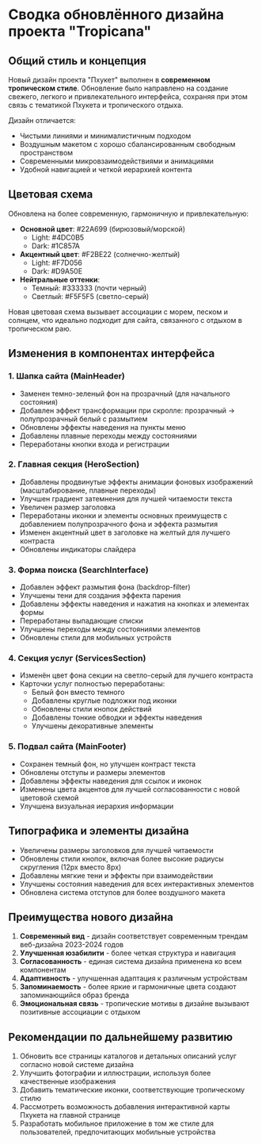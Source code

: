 # Сводка обновлённого дизайна проекта "Tropicana"

## Общий стиль и концепция

Новый дизайн проекта "Пхукет" выполнен в **современном тропическом стиле**. Обновление было направлено на создание свежего, легкого и привлекательного интерфейса, сохраняя при этом связь с тематикой Пхукета и тропического отдыха.

Дизайн отличается:

- Чистыми линиями и минималистичным подходом
- Воздушным макетом с хорошо сбалансированным свободным пространством
- Современными микровзаимодействиями и анимациями
- Удобной навигацией и четкой иерархией контента

## Цветовая схема

Обновлена на более современную, гармоничную и привлекательную:

- **Основной цвет**: #22A699 (бирюзовый/морской)
  - Light: #4DC0B5
  - Dark: #1C857A
- **Акцентный цвет**: #F2BE22 (солнечно-желтый)
  - Light: #F7D056
  - Dark: #D9A50E
- **Нейтральные оттенки**:
  - Темный: #333333 (почти черный)
  - Светлый: #F5F5F5 (светло-серый)

Новая цветовая схема вызывает ассоциации с морем, песком и солнцем, что идеально подходит для сайта, связанного с отдыхом в тропическом раю.

## Изменения в компонентах интерфейса

### 1. Шапка сайта (MainHeader)

- Заменен темно-зеленый фон на прозрачный (для начального состояния)
- Добавлен эффект трансформации при скролле: прозрачный → полупрозрачный белый с размытием
- Обновлены эффекты наведения на пункты меню
- Добавлены плавные переходы между состояниями
- Переработаны кнопки входа и регистрации

### 2. Главная секция (HeroSection)

- Добавлены продвинутые эффекты анимации фоновых изображений (масштабирование, плавные переходы)
- Улучшен градиент затемнения для лучшей читаемости текста
- Увеличен размер заголовка
- Переработаны иконки и элементы основных преимуществ с добавлением полупрозрачного фона и эффекта размытия
- Изменен акцентный цвет в заголовке на желтый для лучшего контраста
- Обновлены индикаторы слайдера

### 3. Форма поиска (SearchInterface)

- Добавлен эффект размытия фона (backdrop-filter)
- Улучшены тени для создания эффекта парения
- Добавлены эффекты наведения и нажатия на кнопках и элементах формы
- Переработаны выпадающие списки
- Улучшены переходы между состояниями элементов
- Обновлены стили для мобильных устройств

### 4. Секция услуг (ServicesSection)

- Изменён цвет фона секции на светло-серый для лучшего контраста
- Карточки услуг полностью переработаны:
  - Белый фон вместо темного
  - Добавлены круглые подложки под иконки
  - Обновлены стили кнопок действий
  - Добавлены тонкие обводки и эффекты наведения
  - Улучшены декоративные элементы

### 5. Подвал сайта (MainFooter)

- Сохранен темный фон, но улучшен контраст текста
- Обновлены отступы и размеры элементов
- Добавлены эффекты наведения для ссылок и иконок
- Изменены цвета акцентов для лучшей согласованности с новой цветовой схемой
- Улучшена визуальная иерархия информации

## Типографика и элементы дизайна

- Увеличены размеры заголовков для лучшей читаемости
- Обновлены стили кнопок, включая более высокие радиусы скругления (12px вместо 8px)
- Добавлены мягкие тени и эффекты при взаимодействии
- Улучшены состояния наведения для всех интерактивных элементов
- Обновлена система отступов для более воздушного макета

## Преимущества нового дизайна

1. **Современный вид** - дизайн соответствует современным трендам веб-дизайна 2023-2024 годов
2. **Улучшенная юзабилити** - более четкая структура и навигация
3. **Согласованность** - единая система дизайна применена ко всем компонентам
4. **Адаптивность** - улучшенная адаптация к различным устройствам
5. **Запоминаемость** - более яркие и гармоничные цвета создают запоминающийся образ бренда
6. **Эмоциональная связь** - тропические мотивы в дизайне вызывают позитивные ассоциации с отдыхом

## Рекомендации по дальнейшему развитию

1. Обновить все страницы каталогов и детальных описаний услуг согласно новой системе дизайна
2. Улучшить фотографии и иллюстрации, используя более качественные изображения
3. Добавить тематические иконки, соответствующие тропическому стилю
4. Рассмотреть возможность добавления интерактивной карты Пхукета на главной странице
5. Разработать мобильное приложение в том же стиле для пользователей, предпочитающих мобильные устройства
